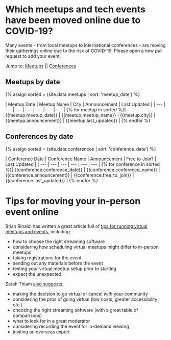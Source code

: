 # Which meetups and tech events have been moved online due to COVID-19?
Many events - from local meetups to international conferences - are moving their gatherings online due to the risk of COVID-19. Please open a new pull request to add your event.

Jump to: <a href="#meetups">Meetups</a> || <a href="#conferences">Conferences</a>

<a name="meetups"></a>
## Meetups by date

{% assign sorted = (site.data.meetups | sort: 'meetup_date') %}

| Meetup Date | Meetup Name | City | Announcement | Last Updated |
| --- | --- | --- | --- | --- | --- | --- |
{% for meetup in sorted %}| {{meetup.meetup_date}} | {{meetup.meetup_name}} | {{meetup.city}} | {{meetup.announcement}} | {{meetup.last_updated}} |
{% endfor %}

<a name="conferences"></a>
## Conferences by date

{% assign sorted = (site.data.conferences | sort: 'conference_date') %}

| Conference Date | Conference Name | Announcement | Free to Join? | Last Updated |
| --- | --- | --- | --- | --- | --- | 
{% for conference in sorted %}| {{conference.conference_date}} | {{conference.conference_name}} | {{conference.announcement}} | {{conference.free_to_join}} | {{conference.last_updated}} |
{% endfor %}


# Tips for moving your in-person event online

Brian Rinaldi has written a great article full of [tips for running virtual meetups and events](https://dev.to/remotesynth/tips-for-running-virtual-meetups-and-events-2bo1), including:
- how to choose the right streaming software
- considering how scheduling virtual meetups might differ to in-person meetups
- taking registrations for the event
- sending out any materials before the event
- testing your virtual meetup setup prior to starting
- expect the unexpected!

Sarah Thiam [also suggests:](https://dev.to/truckerfling/community-management-in-a-crisis-coronavirus-lessons-part-2-6da)
- making the decision to go virtual or cancel _with_ your community
- considering the pros of going virtual (low costs, greater accessibility etc.)
- choosing the right streaming software (with a great table of comparisons)
- what to look for in a great moderator 
- considering recording the event for in-demand viewing
- inviting an overseas expert
